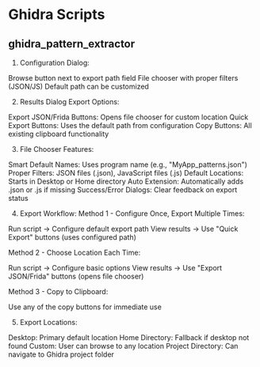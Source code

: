 # Ghidra Scripts

## ghidra_pattern_extractor
1. Configuration Dialog:

Browse button next to export path field
File chooser with proper filters (JSON/JS)
Default path can be customized

2. Results Dialog Export Options:

Export JSON/Frida Buttons: Opens file chooser for custom location
Quick Export Buttons: Uses the default path from configuration
Copy Buttons: All existing clipboard functionality

3. File Chooser Features:

Smart Default Names: Uses program name (e.g., "MyApp_patterns.json")
Proper Filters: JSON files (.json), JavaScript files (.js)
Default Locations: Starts in Desktop or Home directory
Auto Extension: Automatically adds .json or .js if missing
Success/Error Dialogs: Clear feedback on export status

4. Export Workflow:
Method 1 - Configure Once, Export Multiple Times:

Run script → Configure default export path
View results → Use "Quick Export" buttons (uses configured path)

Method 2 - Choose Location Each Time:

Run script → Configure basic options
View results → Use "Export JSON/Frida" buttons (opens file chooser)

Method 3 - Copy to Clipboard:

Use any of the copy buttons for immediate use

5. Export Locations:

Desktop: Primary default location
Home Directory: Fallback if desktop not found
Custom: User can browse to any location
Project Directory: Can navigate to Ghidra project folder